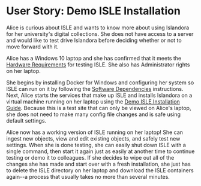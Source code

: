 <!--- PAGE_TITLE --->

# User Story: Demo ISLE Installation

Alice is curious about ISLE and wants to know more about using Islandora for her university's digital collections.  She does not have access to a server and would like to test drive Islandora before deciding whether or not to move forward with it.

Alice has a Windows 10 laptop and she has confirmed that it meets the [Hardware Requirements](../install/host-hardware-requirements.md) for testing ISLE.  She also has Administrator rights on her laptop.

She begins by installing Docker for Windows and configuring her system so ISLE can run on it by following the [Software Dependencies](../install/host-software-dependencies.md) instructions.  Next, Alice starts the services that make up ISLE and installs Islandora on a virtual machine running on her laptop using the [Demo ISLE Installation Guide](../install/install-demo.md).  Because this is a test site that can only be viewed on Alice's laptop, she does not need to make many config file changes and is safe using default settings.

Alice now has a working version of ISLE running on her laptop!  She can ingest new objects, view and edit existing objects, and safely test new settings.  When she is done testing, she can easily shut down ISLE with a single command, then start it again just as easily at another time to continue testing or demo it to colleagues.  If she decides to wipe out all of the changes she has made and start over with a fresh installation, she just has to delete the ISLE directory on her laptop and download the ISLE containers again--a process that usually takes no more than several minutes.
